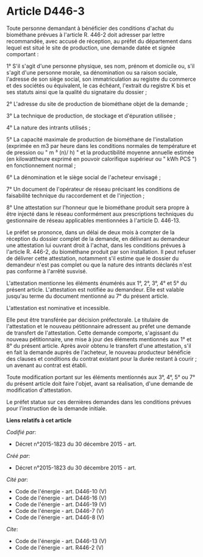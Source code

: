 # Article D446-3

Toute personne demandant à bénéficier des conditions d'achat du biométhane prévues à l'article R. 446-2 doit adresser par
lettre recommandée, avec accusé de réception, au préfet du département dans lequel est situé le site de production, une
demande datée et signée comportant : 

1° S'il s'agit d'une personne physique, ses nom, prénom et domicile ou, s'il s'agit d'une personne morale, sa dénomination ou
sa raison sociale, l'adresse de son siège social, son immatriculation au registre du commerce et des sociétés ou équivalent,
le cas échéant, l'extrait du registre K bis et ses statuts ainsi que la qualité du signataire du dossier ; 

2° L'adresse du site de production de biométhane objet de la demande ; 

3° La technique de production, de stockage et d'épuration utilisée ; 

4° La nature des intrants utilisés ; 

5° La capacité maximale de production de biométhane de l'installation (exprimée en m3 par heure dans les conditions normales
de température et de pression ou " m ³ (n)/ h) " et la productibilité moyenne annuelle estimée (en kilowattheure exprimé en
pouvoir calorifique supérieur ou " kWh PCS ") en fonctionnement normal ; 

6° La dénomination et le siège social de l'acheteur envisagé ; 

7° Un document de l'opérateur de réseau précisant les conditions de faisabilité technique du raccordement et de
l'injection ; 

8° Une attestation sur l'honneur que le biométhane produit sera propre à être injecté dans le réseau conformément aux
prescriptions techniques du gestionnaire de réseau applicables mentionnées à l'article D. 446-13. 

Le préfet se prononce, dans un délai de deux mois à compter de la réception du dossier complet de la demande, en délivrant au
demandeur une attestation lui ouvrant droit à l'achat, dans les conditions prévues à l'article R. 446-2, du biométhane
produit par son installation. Il peut refuser de délivrer cette attestation, notamment s'il estime que le dossier du
demandeur n'est pas complet ou que la nature des intrants déclarés n'est pas conforme à l'arrêté susvisé. 

L'attestation mentionne les éléments énumérés aux 1°, 2°, 3°, 4° et 5° du présent article. L'attestation est notifiée au
demandeur. Elle est valable jusqu'au terme du document mentionné au 7° du présent article. 

L'attestation est nominative et incessible. 

Elle peut être transférée par décision préfectorale. Le titulaire de l'attestation et le nouveau pétitionnaire adressent au
préfet une demande de transfert de l'attestation. Cette demande comporte, s'agissant du nouveau pétitionnaire, une mise à
jour des éléments mentionnés aux 1° et 8° du présent article. Après avoir obtenu le transfert d'une attestation, s'il en fait
la demande auprès de l'acheteur, le nouveau producteur bénéficie des clauses et conditions du contrat existant pour la durée
restant à courir ; un avenant au contrat est établi. 

Toute modification portant sur les éléments mentionnés aux 3°, 4°, 5° ou 7° du présent article doit faire l'objet, avant sa
réalisation, d'une demande de modification d'attestation. 

Le préfet statue sur ces dernières demandes dans les conditions prévues pour l'instruction de la demande initiale.

**Liens relatifs à cet article**

_Codifié par_:

  - Décret n°2015-1823 du 30 décembre 2015 - art.

_Créé par_:

  - Décret n°2015-1823 du 30 décembre 2015 - art.

_Cité par_:

  - Code de l'énergie - art. D446-10 (V)
  - Code de l'énergie - art. D446-16 (V)
  - Code de l'énergie - art. D446-19 (V)
  - Code de l'énergie - art. D446-7 (V)
  - Code de l'énergie - art. D446-8 (V)

_Cite_:

  - Code de l'énergie - art. D446-13 (V)
  - Code de l'énergie - art. R446-2 (V)
